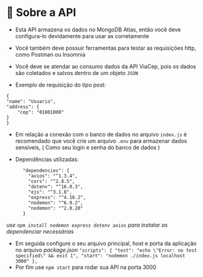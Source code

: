 # 🔹 Sobre a API

- Esta API armazena os dados no MongoDB Atlas, então você deve configura-lo devidamente para usar as corretamente

- Você também deve possuir ferramentas para testar as requisições http, como Postman ou Insomnia

- Você deve se atendar ao consumo dados da API ViaCep, pois os dados são coletados e salvos dentro de um objeto `JSON`

- Exemplo de requisição do tipo post:
```
{
"name": "Usuario",
"address": {
    "cep": "01001000"
}
}
```
- Em relação a conexão com o banco de dados no arquivo `index.js` é recomendado que você crie um arquivo `.env` para armazenar dados sensíveis, ( Como seu login e senha do banco de dados )

- Dependências utilizadas:
```
      "dependencies": {
        "axios": "^1.3.4",
        "cors": "^2.8.5",
        "dotenv": "^16.0.3",
        "ejs": "^3.1.8",
        "express": "^4.18.2",
        "nodemon": "^6.9.2",
        "nodemon": "^2.0.20"
      }
```
_use `npm install nodemon express dotenv axios` para instalar as dependenciar necessárias_

- Em seguida configure o seu arquivo principal, host e porta da aplicação no arquivo *package.json*
`
  "scripts": {
    "test": "echo \"Error: no test specified\" && exit 1",
    "start": "nodemon ./index.js localhost 3000"
  },
`
- Por fim use `npm start` para rodar sua API na porta 3000
